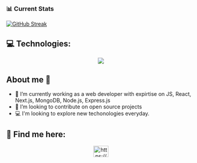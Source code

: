 

 
### 📊 Current Stats


[![GitHub Streak](https://github-readme-streak-stats.herokuapp.com?user=rhakib&theme=radical&card_width=850)](https://git.io/streak-stats)





## 💻 Technologies:

<p align="center">
  <a href="https://skillicons.dev">
    <img src="https://skillicons.dev/icons?i=html,css,tailwind,firebase,js,ts,react,nextjs,nodejs,express,mongodb" />
  </a>
</p>

## About me 🙋 
- 🌱 I’m currently working as a web developer with expirtise on JS, React, Next.js, MongoDB, Node.js, Express.js
- 👯 I’m looking to contribute on open source projects
- 💻 I'm looking to explore new techonologies everyday.



## 📱 Find me here:


<p align="center">
<a href="https://www.linkedin.com/in/mrakibulhasan/" target="blank"><img align="center" src="https://raw.githubusercontent.com/rahuldkjain/github-profile-readme-generator/master/src/images/icons/Social/linked-in-alt.svg" alt="https://www.linkedin.com/in/rakibul-hasan-001b08246/" height="30" width="40" /></a>
</p>



